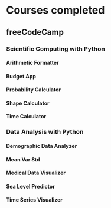 # Courses completed 
## freeCodeCamp
### Scientific Computing with Python
#### Arithmetic Formatter
#### Budget App
#### Probability Calculator
#### Shape Calculator
#### Time Calculator
### Data Analysis with Python
#### Demographic Data Analyzer
#### Mean Var Std
#### Medical Data Visualizer
#### Sea Level Predictor
#### Time Series Visualizer
